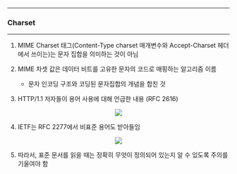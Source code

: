 -----
### Charset
-----
1. MIME Charset 태그(Content-Type charset 매개변수와 Accept-Charset 헤더에서 쓰이는)는 문자 집합을 의미하는 것이 아님
2. MIME 차셋 값은 데이터 비트를 고유한 문자의 코드로 매핑하는 알고리즘 이름
   - 문자 인코딩 구조와 코딩된 문자집합의 개념을 합친 것

3. HTTP/1.1 저자들이 용어 사용에 대해 언급한 내용 (RFC 2616)
<div align="center">
<img src="https://github.com/user-attachments/assets/6766a30b-aee6-4939-8128-ca016bd71501">
</div>

4. IETF는 RFC 2277에서 비표준 용어도 받아들임
<div align="center">
<img src="https://github.com/user-attachments/assets/65e4d930-7cc5-4119-8ef6-fa6e2b0e47b6">
</div>

5. 따라서, 표준 문서를 읽을 때는 정확히 무엇이 정의되어 있는지 알 수 있도록 주의를 기울여야 함
